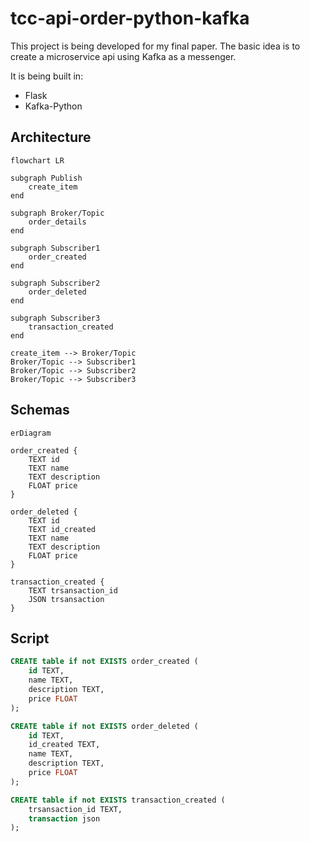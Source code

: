 # tcc-api-order-python-kafka

This project is being developed for my final paper. The basic idea is to create a microservice api using Kafka as a messenger.

It is being built in:
- Flask
- Kafka-Python

## Architecture

```mermaid
flowchart LR

subgraph Publish
    create_item
end

subgraph Broker/Topic
    order_details
end

subgraph Subscriber1
    order_created
end

subgraph Subscriber2
    order_deleted
end

subgraph Subscriber3
    transaction_created
end

create_item --> Broker/Topic
Broker/Topic --> Subscriber1
Broker/Topic --> Subscriber2
Broker/Topic --> Subscriber3
```

## Schemas
```mermaid
erDiagram

order_created {
    TEXT id
	TEXT name
    TEXT description
    FLOAT price
}

order_deleted {
    TEXT id
    TEXT id_created
	TEXT name
    TEXT description
    FLOAT price
}

transaction_created {
    TEXT trsansaction_id
	JSON trsansaction
}
```


## Script
```sql
CREATE table if not EXISTS order_created (
	id TEXT,
	name TEXT,
    description TEXT,
    price FLOAT
);

CREATE table if not EXISTS order_deleted (
	id TEXT,
	id_created TEXT,
	name TEXT,
    description TEXT,
    price FLOAT
);

CREATE table if not EXISTS transaction_created (
	trsansaction_id TEXT,
	transaction json
);
```